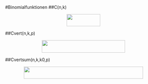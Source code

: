 #Binomialfunktionen
##C(n,k)
<p align="center"><img src="/tex/1fe464f63a7c4f2399c2ed29f422c830.svg?invert_in_darkmode&sanitize=true" align=middle width=107.94372435pt height=39.452455349999994pt/></p>
##Cvert(n,k,p)
<p align="center"><img src="/tex/badce45c097f6331558ef35c3eca1caa.svg?invert_in_darkmode&sanitize=true" align=middle width=268.6761561pt height=39.452455349999994pt/></p>
##Cvertsum(n,k,k0,p)
<p align="center"><img src="/tex/e45f2ed538f17891d047cfa5b102b5f3.svg?invert_in_darkmode&sanitize=true" align=middle width=383.30734364999995pt height=39.452455349999994pt/></p>

